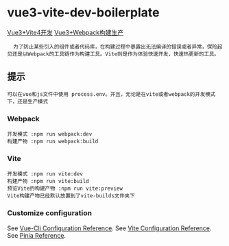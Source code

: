 # vue3-vite-dev-boilerplate
[Vue3+Vite4开发]()
[Vue3+Webpack构建生产]()
```
  为了防止某些引入的组件或者代码库，在构建过程中暴露出无法编译的错误或者异常，保险起见还是以Webpack的工具链作为构建工具。Vite则是作为体验快速开发，快速热更新的工具。
```

## 提示
```
可以在vue和js文件中使用 process.env。并且，无论是在vite或者webpack的开发模式下，还是生产模式
```

### Webpack
```
开发模式 :npm run webpack:dev
构建产物 :npm run webpack:build
```

### Vite
```
开发模式 :npm run vite:dev
构建产物 :npm run vite:build
预览Vite的构建产物 :npm run vite:preview
Vite构建产物已经默认放置到了vite-builds文件夹下
```

### Customize configuration
See [Vue-Cli Configuration Reference](https://cli.vuejs.org/zh/config/).
See [Vite Configuration Reference](https://vitejs.bootcss.com/config/).
See [Pinia Reference](https://pinia.vuejs.org/zh/).
